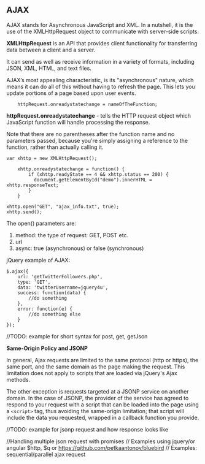 ## AJAX ##

AJAX stands for Asynchronous JavaScript and XML. In a nutshell, it is the use of the XMLHttpRequest object to communicate with server-side scripts. 

**XMLHttpRequest** is an API that provides client functionality for transferring data between a client and a server.

It can send as well as receive information in a variety of formats, including JSON, XML, HTML, and text files. 

AJAX’s most appealing characteristic, is its "asynchronous" nature, which means it can do all of this without having to refresh the page. This lets you update portions of a page based upon user events.

        httpRequest.onreadystatechange = nameOfTheFunction;

**httpRequest.onreadystatechange** - tells the HTTP request object which JavaScript function will handle processing the response.

Note that there are no parentheses after the function name and no parameters passed, because you're simply assigning a reference to the function, rather than actually calling it.

    var xhttp = new XMLHttpRequest();

	    xhttp.onreadystatechange = function() {
		    if (xhttp.readyState == 4 && xhttp.status == 200) {
		      document.getElementById("demo").innerHTML = xhttp.responseText;
		    }
	    }

    xhttp.open("GET", "ajax_info.txt", true);
    xhttp.send();

The open() parameters are:

1. method: the type of request: GET, POST etc.
2. url
3. async: true (asynchronous) or false (synchronous)

jQuery example of AJAX:

    $.ajax({
	    url: 'getTwitterFollowers.php',
	    type: 'GET',
	    data: 'twitterUsername=jquery4u',
	    success: function(data) {
	    	//do something
	    },
	    error: function(e) {
	    	//do something else
	    }
    });

//TODO: example for short syntax for post, get, getJson 

**Same-Origin Policy and JSONP**

In general, Ajax requests are limited to the same protocol (http or https), the same port, and the same domain as the page making the request. This limitation does not apply to scripts that are loaded via jQuery's Ajax methods.

The other exception is requests targeted at a JSONP service on another domain. In the case of JSONP, the provider of the service has agreed to respond to your request with a script that can be loaded into the page using a `<script>` tag, thus avoiding the same-origin limitation; that script will include the data you requested, wrapped in a callback function you provide.

//TODO: example for jsonp request and how response looks like


//Handling multiple json request with promises
// Examples using jquery/or angular $http, $q or https://github.com/petkaantonov/bluebird 
// Examples: sequential/parallel ajax request

